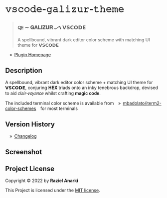 # 𝚟𝚜𝚌𝚘𝚍𝚎-𝚐𝚊𝚕𝚒𝚣𝚞𝚛-𝚝𝚑𝚎𝚖𝚎

> ### 🜀 &Tilde; 𝐆𝐀𝐋𝐈𝐙𝐔𝐑 🝠 𝗩𝗦𝗖𝗢𝗗𝗘
> A spellbound, vibrant dark editor color scheme with matching UI theme for 𝗩𝗦𝗖𝗢𝗗𝗘

&emsp;&raquo;&ensp;[Plugin Homepage][plugin]

## Description
A spellbound, vibrant dark editor color scheme + matching UI theme for 𝗩𝗦𝗖𝗢𝗗𝗘, conjuring 𝚮𝚬𝚾 triads onto an inky tenebrous backdrop, devised to aid 𝑐𝑙𝑎𝑖𝑟⋅𝑣𝑜𝑦𝑎𝑛𝑐𝑒 whilst crafting  𝐦𝐚𝐠𝐢𝐜 𝐜𝐨𝐝𝐞.

The included terminal color scheme is available from&emsp;&raquo;&ensp;[mbadolato/iterm2-color-schemes][iterm]&emsp;for most terminals

## Version History

&emsp;&raquo;&ensp;[Changelog][changelog]

## Screenshot


## Project License

Copyright &copy; 2022 by **Raziel Anarki**

This Project is licensed under the [MIT license][license].

[license]: https://marketplace.visualstudio.com/items/razielanarki.vscode-galizur-theme/license
[changelog]: https://marketplace.visualstudio.com/items/razielanarki.vscode-galizur-theme/changelog
[plugin]: https://marketplace.visualstudio.com/items/razielanarki.vscode-galizur-theme
[iterm]: https://github.com/mbadolato/iTerm2-Color-Schemes
